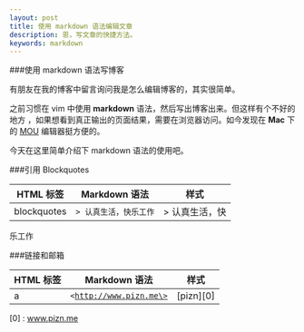 ```yaml
---
layout: post
title: 使用 markdown 语法编辑文章
description: 恩，写文章的快捷方法。
keywords: markdown
---
```


###使用 markdown 语法写博客

有朋友在我的博客中留言询问我是怎么编辑博客的，其实很简单。

之前习惯在 vim 中使用 **markdown** 语法，然后写出博客出来。但这样有个不好的地方
，如果想看到真正输出的页面结果，需要在浏览器访问。如今发现在 **Mac** 下的
[MOU][1] 编辑器挺方便的。

[1]: http://mouapp.com "Markdown editor on Mac OS"

今天在这里简单介绍下 markdown 语法的使用吧。


###引用 Blockquotes

HTML 标签 | Markdown 语法 | 样式
--------- |-------------- | ---
blockquotes | <code class="v-code">> 认真生活，快乐工作</code> | > 认真生活，快
乐工作


###链接和邮箱

HTML 标签 | Markdown 语法 | 样式
--------- |-------------- | ----
a | <code class="v-code">\<http://www.pizn.me\></code> |[pizn][0]


[0] : www.pizn.me

